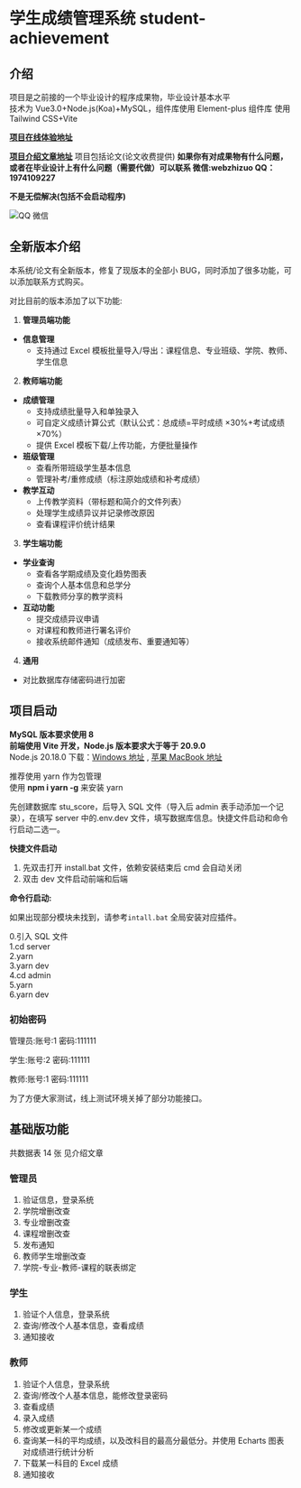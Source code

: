# 学生成绩管理系统 student-achievement

## 介绍

项目是之前接的一个毕业设计的程序成果物，毕业设计基本水平  
技术为 Vue3.0+Node.js(Koa)+MySQL，组件库使用 Element-plus 组件库 使用 Tailwind CSS+Vite

**[项目在线体验地址](https://score.blogweb.cn/)**

**[项目介绍文章地址](https://blogweb.cn/article/7911372471912)** 项目包括论文(论文收费提供)
**如果你有对成果物有什么问题，或者在毕业设计上有什么问题（需要代做）可以联系 微信:webzhizuo QQ：1974109227**

**不是无偿解决(包括不会启动程序)**

<div style="text-align:center;display:flex;width:100%">
  <img src="https://disk.blogweb.cn/me/contact.png" alt="QQ 微信" style=";max-width:300px" />
</div>

## 全新版本介绍

本系统/论文有全新版本，修复了现版本的全部小 BUG，同时添加了很多功能，可以添加联系方式购买。

对比目前的版本添加了以下功能:

1. **管理员端功能**

- **信息管理**
  - 支持通过 Excel 模板批量导入/导出：课程信息、专业班级、学院、教师、学生信息

2.  **教师端功能**

- **成绩管理**
  - 支持成绩批量导入和单独录入
  - 可自定义成绩计算公式（默认公式：总成绩=平时成绩 ×30%+考试成绩 ×70%）
  - 提供 Excel 模板下载/上传功能，方便批量操作
- **班级管理**
  - 查看所带班级学生基本信息
  - 管理补考/重修成绩（标注原始成绩和补考成绩）
- **教学互动**
  - 上传教学资料（带标题和简介的文件列表）
  - 处理学生成绩异议并记录修改原因
  - 查看课程评价统计结果

3.  **学生端功能**

- **学业查询**
  - 查看各学期成绩及变化趋势图表
  - 查询个人基本信息和总学分
  - 下载教师分享的教学资料
- **互动功能**
  - 提交成绩异议申请
  - 对课程和教师进行署名评价
  - 接收系统邮件通知（成绩发布、重要通知等）

4.  **通用**

- 对比数据库存储密码进行加密

## 项目启动

**MySQL 版本要求使用 8**  
**前端使用 Vite 开发，Node.js 版本要求大于等于 20.9.0**  
Node.js 20.18.0 下载：[Windows 地址](https://nodejs.org/download/release/v20.18.1/node-v20.18.1-x86.msi) , [苹果 MacBook 地址](https://nodejs.org/download/release/v20.18.1/node-v20.18.1.pkg)

推荐使用 yarn 作为包管理  
使用 **npm i yarn -g** 来安装 yarn

先创建数据库 stu_score，后导入 SQL 文件（导入后 admin 表手动添加一个记录），在填写 server 中的.env.dev 文件，填写数据库信息。快捷文件启动和命令行启动二选一。

**快捷文件启动**

1. 先双击打开 install.bat 文件，依赖安装结束后 cmd 会自动关闭
2. 双击 dev 文件启动前端和后端

**命令行启动:**

如果出现部分模块未找到，请参考`intall.bat` 全局安装对应插件。

0.引入 SQL 文件  
1.cd server  
2.yarn  
3.yarn dev  
4.cd admin  
5.yarn  
6.yarn dev

### 初始密码

管理员:账号:1 密码:111111

学生:账号:2 密码:111111

教师:账号:1 密码:111111

为了方便大家测试，线上测试环境关掉了部分功能接口。

## 基础版功能

共数据表 14 张 见介绍文章

### 管理员

1. 验证信息，登录系统
2. 学院增删改查
3. 专业增删改查
4. 课程增删改查
5. 发布通知
6. 教师学生增删改查
7. 学院-专业-教师-课程的联表绑定

### 学生

1. 验证个人信息，登录系统
2. 查询/修改个人基本信息，查看成绩
3. 通知接收

### 教师

1. 验证个人信息，登录系统
2. 查询/修改个人基本信息，能修改登录密码
3. 查看成绩
4. 录入成绩
5. 修改或更新某一个成绩
6. 查询某一科的平均成绩，以及改科目的最高分最低分。并使用 Echarts 图表 对成绩进行统计分析
7. 下载某一科目的 Excel 成绩
8. 通知接收
